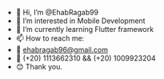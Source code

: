 - 👋 Hi, I’m @EhabRagab99
- 👀 I’m interested in Mobile Development 
- 🌱 I’m currently learning Flutter framework 
- 📫 How to reach me:
- 📧 ehabragab96@gmail.com
- 📲 (+20) 1113662310 && (+20) 1009923204
- 😊 Thank you.

